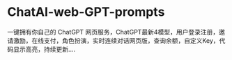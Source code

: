 # ChatAI-web-GPT-prompts
一键拥有你自己的 ChatGPT 网页服务，ChatGPT最新4模型，用户登录注册，邀请激励，在线支付，角色扮演，实时连续对话网页版，查询余额，自定义Key，代码显示高亮，持续更新....
